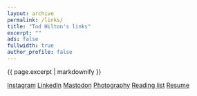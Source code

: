 ```yaml
---
layout: archive
permalink: /links/
title: "Tod Hilton's links"
excerpt: ""
ads: false
fullwidth: true
author_profile: false
---
```


{{ page.excerpt | markdownify }}

<div class="grid__wrapper">
  <p>
    <a href="https://instagram.com/HiltonTod">Instagram</a>
    <a href="https://www.linkedin.com/in/todhilton">LinkedIn</a>
    <a href="https://hachyderm.io/@HiltonTod">Mastodon</a>
    <a href="https://photos.todhilton.com/">Photography</a>
    <a href="/reads/books">Reading list</a>
    <a href="/resume">Resume</a>
  </p>
</div>
